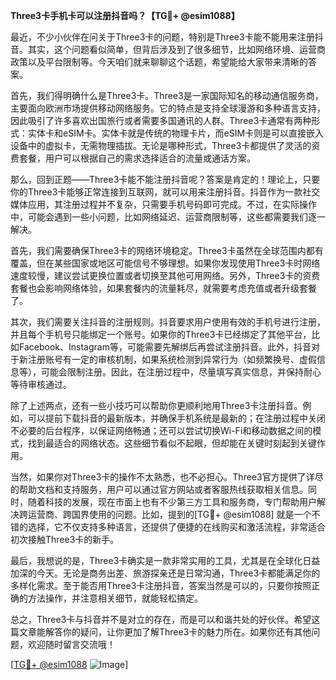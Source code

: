 **Three3卡手机卡可以注册抖音吗？【TG💪+ @esim1088】**

最近，不少小伙伴在问关于Three3卡的问题，特别是Three3卡能不能用来注册抖音。其实，这个问题看似简单，但背后涉及到了很多细节，比如网络环境、运营商政策以及平台限制等。今天咱们就来聊聊这个话题，希望能给大家带来清晰的答案。

首先，我们得明确什么是Three3卡。Three3是一家国际知名的移动通信服务商，主要面向欧洲市场提供移动网络服务。它的特点是支持全球漫游和多种语言支持，因此吸引了许多喜欢出国旅行或者需要多国通讯的人群。Three3卡通常有两种形式：实体卡和eSIM卡。实体卡就是传统的物理卡片，而eSIM卡则是可以直接嵌入设备中的虚拟卡，无需物理插拔。无论是哪种形式，Three3卡都提供了灵活的资费套餐，用户可以根据自己的需求选择适合的流量或通话方案。

那么，回到正题——Three3卡能不能注册抖音呢？答案是肯定的！理论上，只要你的Three3卡能够正常连接到互联网，就可以用来注册抖音。抖音作为一款社交媒体应用，其注册过程并不复杂，只需要手机号码即可完成。不过，在实际操作中，可能会遇到一些小问题，比如网络延迟、运营商限制等，这些都需要我们逐一解决。

首先，我们需要确保Three3卡的网络环境稳定。Three3卡虽然在全球范围内都有覆盖，但在某些国家或地区可能信号不够理想。如果你发现使用Three3卡时网络速度较慢，建议尝试更换位置或者切换至其他可用网络。另外，Three3卡的资费套餐也会影响网络体验，如果套餐内的流量耗尽，就需要考虑充值或者升级套餐了。

其次，我们需要关注抖音的注册规则。抖音要求用户使用有效的手机号进行注册，并且每个手机号只能绑定一个账号。如果你的Three3卡已经绑定了其他平台，比如Facebook、Instagram等，可能需要先解绑后再尝试注册抖音。此外，抖音对于新注册账号有一定的审核机制，如果系统检测到异常行为（如频繁换号、虚假信息等），可能会限制注册。因此，在注册过程中，尽量填写真实信息，并保持耐心等待审核通过。

除了上述两点，还有一些小技巧可以帮助你更顺利地用Three3卡注册抖音。例如，可以提前下载抖音的最新版本，并确保手机系统是最新的；在注册过程中关闭不必要的后台程序，以保证网络畅通；还可以尝试切换Wi-Fi和移动数据之间的模式，找到最适合的网络状态。这些细节看似不起眼，但却能在关键时刻起到关键作用。

当然，如果你对Three3卡的操作不太熟悉，也不必担心。Three3官方提供了详尽的帮助文档和支持服务，用户可以通过官方网站或者客服热线获取相关信息。同时，随着科技的发展，现在市面上也有不少第三方工具和服务商，专门帮助用户解决跨运营商、跨国界使用的问题。比如，提到的[TG💪+ @esim1088] 就是一个不错的选择，它不仅支持多种语言，还提供了便捷的在线购买和激活流程，非常适合初次接触Three3卡的新手。

最后，我想说的是，Three3卡确实是一款非常实用的工具，尤其是在全球化日益加深的今天。无论是商务出差、旅游探亲还是日常沟通，Three3卡都能满足你的多样化需求。至于能否用Three3卡注册抖音，答案当然是可以的，只要你按照正确的方法操作，并注意相关细节，就能轻松搞定。

总之，Three3卡与抖音并不是对立的存在，而是可以和谐共处的好伙伴。希望这篇文章能解答你的疑问，让你更加了解Three3卡的魅力所在。如果你还有其他问题，欢迎随时留言交流哦！

[[TG💪+ @esim1088](https://t.me/s/esim1088) ![Image](https://i.postimg.cc/4NQfJmqS/Snipaste-2025-05-13-00-14-12.png)]